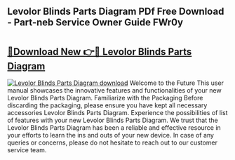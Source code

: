 ## Levolor Blinds Parts Diagram PDf Free Download - Part-neb Service Owner Guide FWr0y

# <h2><a href="http://dfntmu.blite.top/?on=Levolor+Blinds+Parts+Diagram">🔗Download New 👉🔴 Levolor Blinds Parts Diagram</a></h2>

[![Levolor Blinds Parts Diagram download](https://i.imgur.com/lujVjoI.png)](http://dfntmu.blite.top/?on=Levolor+Blinds+Parts+Diagram)
Welcome to the Future This user manual showcases the innovative features and functionalities of your new Levolor Blinds Parts Diagram. Familiarize with the Packaging Before discarding the packaging, please ensure you have kept all necessary accessories Levolor Blinds Parts Diagram. Experience the possibilities of list of features with your new Levolor Blinds Parts Diagram. We trust that the Levolor Blinds Parts Diagram has been a reliable and effective resource in your efforts to learn the ins and outs of your new device. In case of any queries or concerns, please do not hesitate to reach out to our customer service team.

